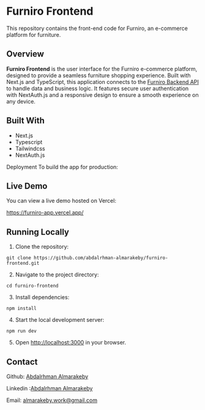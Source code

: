 # Furniro Frontend

This repository contains the front-end code for Furniro, an e-commerce platform for furniture.

## Overview

**Furniro Frontend** is the user interface for the Furniro e-commerce platform, designed to provide a seamless furniture shopping experience. Built with Next.js and TypeScript, this application connects to the [Furniro Backend API](https://github.com/Abdalrhman-Almarakeby/furniro-backend) to handle data and business logic. It features secure user authentication with NextAuth.js and a responsive design to ensure a smooth experience on any device.

## Built With

- Next.js
- Typescript
- Tailwindcss
- NextAuth.js

Deployment To build the app for production:

## Live Demo

You can view a live demo hosted on Vercel:

https://furniro-app.vercel.app/

## Running Locally

1.  Clone the repository:

```
git clone https://github.com/abdalrhman-almarakeby/furniro-frontend.git
```

2.  Navigate to the project directory:

```
cd furniro-frontend
```

3.  Install dependencies:

```
npm install
```

4.  Start the local development server:

```
npm run dev
```

5.  Open [http://localhost:3000](http://localhost:3000/) in your browser.

## Contact

Github: [Abdalrhman Almarakeby](https://github.com/Abdalrhman-Almarakeby)

Linkedin :[Abdalrhman Almarakeby](https://www.linkedin.com/in/abdalrhman-almarakeby/)

Email: almarakeby.work@gmail.com
